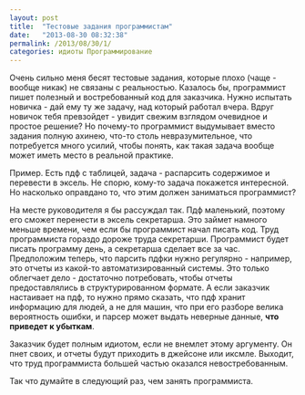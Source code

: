 ```yaml
---
layout: post
title:  "Тестовые задания программистам"
date:   "2013-08-30 08:32:38"
permalink: /2013/08/30/1/
categories: идиоты Программирование
---
```

Очень сильно меня бесят тестовые задания, которые плохо (чаще - вообще никак) не связаны с реальностью. Казалось бы, программист пишет полезный и востребованный код для заказчика. Нужно испытать новичка - дай ему ту же задачу, над который работал вчера. Вдруг новичок тебя превзойдет - увидит свежим взглядом очевидное и простое решение? Но почему-то программист выдумывает вместо задания полную ахинею, что-то столь невразумительное, что потребуется много усилий, чтобы понять, как такая задача вообще может иметь место в реальной практике.

Пример. Есть пдф с таблицей, задача - распарсить содержимое и перевести в эксель. Не спорю, кому-то задача покажется интересной. Но насколько оправдано то, что этим должен заниматься программист?

На месте руководителя я бы рассуждал так. Пдф маленький, поэтому его сможет перенести в эксель секретарша. Это займет намного меньше времени, чем если бы программист начал писать код. Труд программиста гораздо дороже труда секретарши. Программист будет писать программу день, а секретарша сделает все за час. Предположим теперь, что парсить пдфки нужно регулярно - например, это отчеты из какой-то автоматизированный системы. Это только облегчает дело - достаточно потребовать, чтобы отчеты предоставлялись в структурированном формате. А если заказчик настаивает на пдф, то нужно прямо сказать, что пдф хранит информацию для людей, а не для машин, что при его разборе велика вероятность ошибки, и парсер может выдать неверные данные, **что приведет к убыткам**.

Заказчик будет полным идиотом, если не внемлет этому аргументу. Он пнет своих, и отчеты будут приходить в джейсоне или иксмле. Выходит, что труд программиста большей частью оказался невостребованным.

Так что думайте в следующий раз, чем занять программиста.


